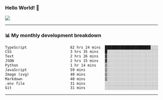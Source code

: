 ### Hello World! 👋

<a>
  <img align="center" src="https://github-readme-stats.vercel.app/api?username=megatunger&count_private=true&include_all_commits=true&bg_color=30,56CCF2,2F80ED&title_color=fff&text_color=fff" />
</a>

------
### 📊 My monthly development breakdown

<!--START_SECTION:waka-->

```txt
TypeScript                    82 hrs 24 mins  █████████████████████░░░░   84.06 %
CSS                           3 hrs 35 mins   █░░░░░░░░░░░░░░░░░░░░░░░░   03.66 %
Text                          2 hrs 26 mins   ▓░░░░░░░░░░░░░░░░░░░░░░░░   02.49 %
JSON                          2 hrs 15 mins   ▓░░░░░░░░░░░░░░░░░░░░░░░░   02.30 %
Python                        1 hr 14 mins    ▒░░░░░░░░░░░░░░░░░░░░░░░░   01.27 %
JavaScript                    59 mins         ▒░░░░░░░░░░░░░░░░░░░░░░░░   01.01 %
Image (svg)                   40 mins         ▒░░░░░░░░░░░░░░░░░░░░░░░░   00.69 %
Markdown                      40 mins         ▒░░░░░░░░░░░░░░░░░░░░░░░░   00.68 %
.env file                     31 mins         ░░░░░░░░░░░░░░░░░░░░░░░░░   00.54 %
Git                           31 mins         ░░░░░░░░░░░░░░░░░░░░░░░░░   00.54 %
```

<!--END_SECTION:waka-->

------
